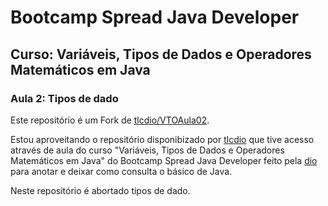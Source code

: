 # Bootcamp Spread Java Developer
## Curso: Variáveis, Tipos de Dados e Operadores Matemáticos em Java
### Aula 2: Tipos de dado

Este repositório é um Fork de [tlcdio/VTOAula02](https://github.com/tlcdio/VTOAula02).

Estou aproveitando o repositório disponibizado por [tlcdio](https://github.com/tlcdio) que tive acesso através de aula do curso "Variáveis, Tipos de Dados e Operadores Matemáticos em Java" do Bootcamp Spread Java Developer feito pela [dio](https://www.dio.me/) para anotar e deixar como consulta o básico de Java.

Neste repositório é abortado tipos de dado.